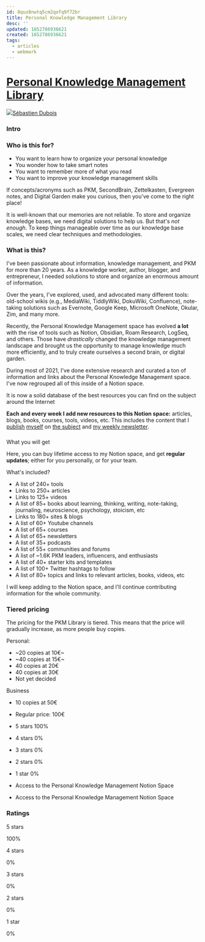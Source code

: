 ```yaml
---
id: 8quz8nwtq5cm2qofq9f72br
title: Personal Knowledge Management Library
desc: ''
updated: 1652786936621
created: 1652786936621
tags:
  - articles
  - webmark
---
```


# [Personal Knowledge Management Library](https://developassion.gumroad.com/l/PersonalKnowledgeManagementLibrary)

[![](https://public-files.gumroad.com/variants/lv0d28gwvaq1ak2y03vvsx70pvay/4ec519eb32080d4ff1ef08cba157dc2ac7dab092fa26aeca54e8e2b8f31f9a63)Sébastien Dubois](https://developassion.gumroad.com/)

### **Intro**

### **Who is this for?**

-   You want to learn how to organize your personal knowledge
-   You wonder how to take smart notes
-   You want to remember more of what you read
-   You want to improve your knowledge management skills

If concepts/acronyms such as PKM, SecondBrain, Zettelkasten, Evergreen notes, and Digital Garden make you curious, then you've come to the right place!

It is well-known that our memories are not reliable. To store and organize knowledge bases, we need digital solutions to help us. But that's *not enough*. To keep things manageable over time as our knowledge base scales, we need clear techniques and methodologies.

### What is this?

I've been passionate about information, knowledge management, and PKM for more than 20 years. As a knowledge worker, author, blogger, and entrepreneur, I needed solutions to store and organize an enormous amount of information.

Over the years, I've explored, used, and advocated many different tools: old-school wikis (e.g., MediaWiki, TiddlyWiki, DokuWiki, Confluence), note-taking solutions such as Evernote, Google Keep, Microsoft OneNote, Okular, Zim, and many more.

Recently, the Personal Knowledge Management space has evolved **a lot** with the rise of tools such as Notion, Obsidian, Roam Research, LogSeq, and others. Those have *drastically* changed the knowledge management landscape and brought us the opportunity to manage knowledge much more efficiently, and to truly create ourselves a second brain, or digital garden.

During most of 2021, I've done extensive research and curated a ton of information and links about the Personal Knowledge Management space. I've now regrouped all of this inside of a Notion space.

It is now a solid database of the best resources you can find on the subject around the Internet

**Each and every week I add new resources to this Notion space:** articles, blogs, books, courses, tools, videos, etc. This includes the content that I [publish](https://dsebastien.net/blog/2021-12-03-personal-knowledge-management-organization) [myself](https://dsebastien.net/blog/2021-10-07-periodic-journaling-part-1) on [the subject](https://dsebastien.net/blog/2022-02-08-why-you-should-take-notes-while-reading) and [my weekly newsletter](https://newsletter.dsebastien.net/).

###   
What you will get

Here, you can buy lifetime access to my Notion space, and get **regular updates**; either for you personally, or for your team.

What's included?

-   A list of 240+ tools
-   Links to 250+ articles
-   Links to 125+ videos
-   A list of 85+ books about learning, thinking, writing, note-taking, journaling, neuroscience, psychology, stoicism, etc
-   Links to 180+ sites & blogs
-   A list of 60+ Youtube channels
-   A list of 65+ courses
-   A list of 65+ newsletters
-   A list of 35+ podcasts
-   A list of 55+ communities and forums
-   A list of ~1.6K PKM leaders, influencers, and enthusiasts
-   A list of 40+ starter kits and templates
-   A list of 100+ Twitter hashtags to follow
-   A list of 80+ topics and links to relevant articles, books, videos, etc

I will keep adding to the Notion space, and I'll continue contributing information for the whole community.

### Tiered pricing

The pricing for the PKM Library is tiered. This means that the price will gradually increase, as more people buy copies.

Personal:

-   ~20 copies at 10€~
-   ~40 copies at 15€~
-   40 copies at 20€
-   40 copies at 30€
-   Not yet decided

Business

-   10 copies at 50€
-   Regular price: 100€

-   5 stars 100%
-   4 stars 0%
-   3 stars 0%
-   2 stars 0%
-   1 star 0%

-   Access to the Personal Knowledge Management Notion Space
    

-   Access to the Personal Knowledge Management Notion Space

### Ratings

5 stars

100%

4 stars

0%

3 stars

0%

2 stars

0%

1 star

0%
